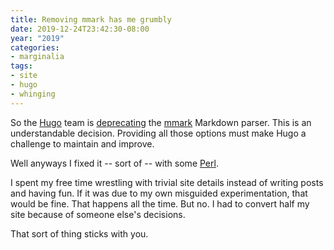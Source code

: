 ```yaml
---
title: Removing mmark has me grumbly
date: 2019-12-24T23:42:30-08:00
year: "2019"
categories:
- marginalia
tags:
- site
- hugo
- whinging
---
```


So the [Hugo][] team is [deprecating][] the [mmark][] Markdown parser.
This is an understandable decision.
Providing all those options must make Hugo a challenge to maintain and improve.

[Hugo]: https://gohugo.io
[deprecating]: https://github.com/gohugoio/hugo/issues/6486
[mmark]: https://mmark.miek.nl/

Well anyways I fixed it -- sort of -- with some [Perl][].

I spent my free time wrestling with trivial site details instead of writing posts and having fun.
If it was due to my own misguided experimentation, that would be fine.
That happens all the time.
But no.
I had to convert half my site because of someone else's decisions.

That sort of thing sticks with you.

[Perl]: /tags/perl

